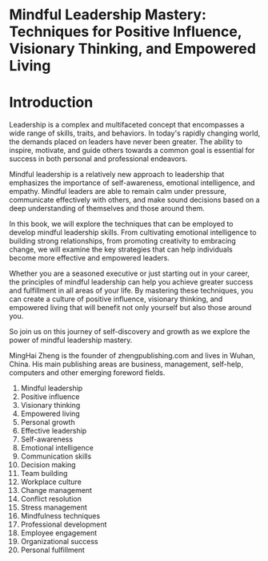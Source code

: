 # Mindful Leadership Mastery: Techniques for Positive Influence, Visionary Thinking, and Empowered Living

# Introduction

Leadership is a complex and multifaceted concept that encompasses a wide range of skills, traits, and behaviors. In today's rapidly changing world, the demands placed on leaders have never been greater. The ability to inspire, motivate, and guide others towards a common goal is essential for success in both personal and professional endeavors.

Mindful leadership is a relatively new approach to leadership that emphasizes the importance of self-awareness, emotional intelligence, and empathy. Mindful leaders are able to remain calm under pressure, communicate effectively with others, and make sound decisions based on a deep understanding of themselves and those around them.

In this book, we will explore the techniques that can be employed to develop mindful leadership skills. From cultivating emotional intelligence to building strong relationships, from promoting creativity to embracing change, we will examine the key strategies that can help individuals become more effective and empowered leaders.

Whether you are a seasoned executive or just starting out in your career, the principles of mindful leadership can help you achieve greater success and fulfillment in all areas of your life. By mastering these techniques, you can create a culture of positive influence, visionary thinking, and empowered living that will benefit not only yourself but also those around you.

So join us on this journey of self-discovery and growth as we explore the power of mindful leadership mastery.




MingHai Zheng is the founder of zhengpublishing.com and lives in Wuhan, China. His main publishing areas are business, management, self-help, computers and other emerging foreword fields.



1. Mindful leadership
2. Positive influence
3. Visionary thinking
4. Empowered living
5. Personal growth
6. Effective leadership
7. Self-awareness
8. Emotional intelligence
9. Communication skills
10. Decision making
11. Team building
12. Workplace culture
13. Change management
14. Conflict resolution
15. Stress management
16. Mindfulness techniques
17. Professional development
18. Employee engagement
19. Organizational success
20. Personal fulfillment

